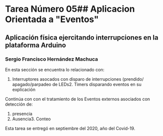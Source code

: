 ﻿# Tarea Número 05## Aplicacion Orientada a "Eventos"
## Aplicación física ejercitando interrupciones en la plataforma Arduino 
### Sergio Francisco Hernández Machuca

En esta sección se encuentra lo relacionado con:
1. Interruptores asocados con disparo de interrupciones (prendido/ apagado/parpadeo de LEDs2. Timers disparando eventos en su explicación
 

Continúa con con el tratamiento de los Eventos externos asociados con detección de:
1. presencia
2. Ausencia3. Conteo
 

Esta tarea se entregó en septiembre del 2020, año del Covid-19.